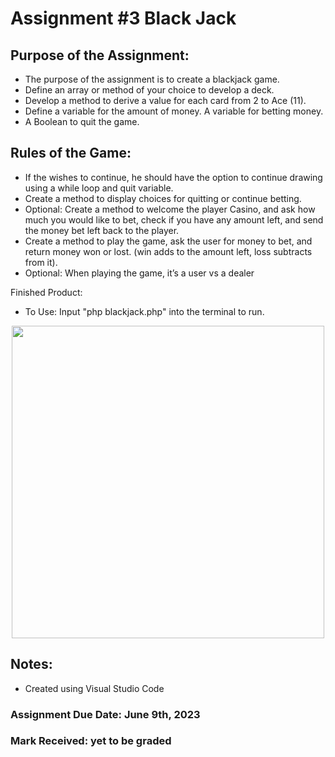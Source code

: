 # Assignment #3 Black Jack

## Purpose of the Assignment: 
- The purpose of the assignment is to create a blackjack game.
- Define an array or method of your choice to develop a deck.
- Develop a method to derive a value for each card from 2 to Ace (11).
- Define a variable for the amount of money. A variable for betting money.
- A Boolean to quit the game.

## Rules of the Game:
- If the wishes to continue, he should have the option to continue drawing using a while loop and quit variable.
- Create a method to display choices for quitting or continue betting.
- Optional: Create a method to welcome the player Casino, and ask how much you would like to bet, check if you have any amount left, and send the money bet left back to the player.
- Create a method to play the game, ask the user for money to bet, and return money won or lost. (win adds to the amount left, loss subtracts from it).
- Optional: When playing the game, it’s a user vs a dealer

Finished Product: 
- To Use: Input "php blackjack.php" into the terminal to run.

<p align="center">
<img width="500" src="https://github.com/matthewantonis-georgiancollege/PHP_COMP1006/assets/122380719/3d800f1f-a1fb-418b-940d-dde73ca7a1fd">
<p/>

## Notes: 
- Created using Visual Studio Code

### Assignment Due Date: June 9th, 2023
### Mark Received: yet to be graded
